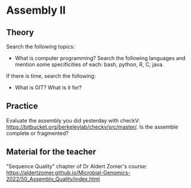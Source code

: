 # Assembly II

## Theory

Search the following topics:

- What is computer programming? Search the following languages and mention some specificities of each: bash, python, R, C, java. 

If there is time, search the following:

- What is GIT? What is it for?

## Practice

Evaluate the assembly you did yesterday with checkV: https://bitbucket.org/berkeleylab/checkv/src/master/. 
Is the assemble complete or fragmented?

## Material for the teacher

"Sequence Quality" chapter of Dr Aldert Zomer's course: https://aldertzomer.github.io/Microbial-Genomics-2022/50_Assembly_Quality/index.html
